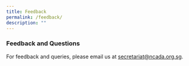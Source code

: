```yaml
---
title: Feedback
permalink: /feedback/
description: ""
---
```

### **Feedback and Questions**

For feedback and queries, please email us at secretariat@ncada.org.sg.